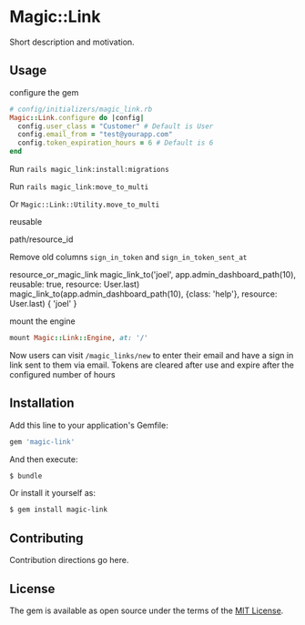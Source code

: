 # Magic::Link
Short description and motivation.

## Usage
configure the gem
```ruby
# config/initializers/magic_link.rb
Magic::Link.configure do |config|
  config.user_class = "Customer" # Default is User
  config.email_from = "test@yourapp.com"
  config.token_expiration_hours = 6 # Default is 6
end
```

Run `rails magic_link:install:migrations`

Run `rails magic_link:move_to_multi`

Or `Magic::Link::Utility.move_to_multi`

reusable

path/resource_id

Remove old columns `sign_in_token` and `sign_in_token_sent_at`


resource_or_magic_link
magic_link_to('joel', app.admin_dashboard_path(10), reusable: true, resource: User.last)
magic_link_to(app.admin_dashboard_path(10), {class: 'help'}, resource: User.last) { 'joel' }


mount the engine
```ruby
mount Magic::Link::Engine, at: '/'
```

Now users can visit `/magic_links/new` to enter their email and have a sign in
link sent to them via email. Tokens are cleared after use and expire after the
configured number of hours

## Installation
Add this line to your application's Gemfile:

```ruby
gem 'magic-link'
```

And then execute:
```bash
$ bundle
```

Or install it yourself as:
```bash
$ gem install magic-link
```

## Contributing
Contribution directions go here.

## License
The gem is available as open source under the terms of the [MIT License](https://opensource.org/licenses/MIT).
